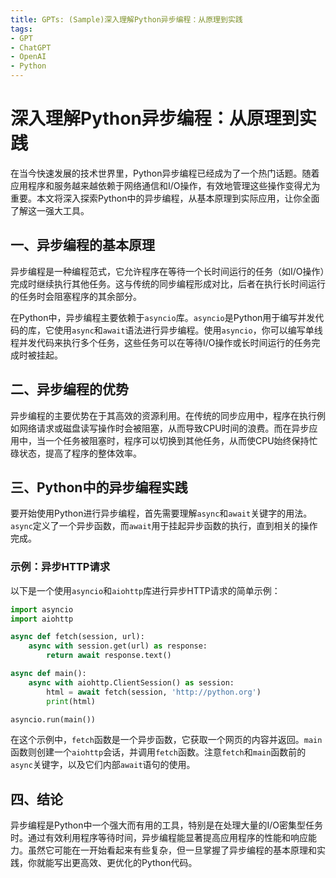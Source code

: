 ```yaml
---
title: GPTs: (Sample)深入理解Python异步编程：从原理到实践
tags:
- GPT
- ChatGPT
- OpenAI
- Python
---
```



# 深入理解Python异步编程：从原理到实践

在当今快速发展的技术世界里，Python异步编程已经成为了一个热门话题。随着应用程序和服务越来越依赖于网络通信和I/O操作，有效地管理这些操作变得尤为重要。本文将深入探索Python中的异步编程，从基本原理到实际应用，让你全面了解这一强大工具。

## 一、异步编程的基本原理

异步编程是一种编程范式，它允许程序在等待一个长时间运行的任务（如I/O操作）完成时继续执行其他任务。这与传统的同步编程形成对比，后者在执行长时间运行的任务时会阻塞程序的其余部分。

在Python中，异步编程主要依赖于`asyncio`库。`asyncio`是Python用于编写并发代码的库，它使用`async`和`await`语法进行异步编程。使用`asyncio`，你可以编写单线程并发代码来执行多个任务，这些任务可以在等待I/O操作或长时间运行的任务完成时被挂起。

## 二、异步编程的优势

异步编程的主要优势在于其高效的资源利用。在传统的同步应用中，程序在执行例如网络请求或磁盘读写操作时会被阻塞，从而导致CPU时间的浪费。而在异步应用中，当一个任务被阻塞时，程序可以切换到其他任务，从而使CPU始终保持忙碌状态，提高了程序的整体效率。

## 三、Python中的异步编程实践

要开始使用Python进行异步编程，首先需要理解`async`和`await`关键字的用法。`async`定义了一个异步函数，而`await`用于挂起异步函数的执行，直到相关的操作完成。

### 示例：异步HTTP请求

以下是一个使用`asyncio`和`aiohttp`库进行异步HTTP请求的简单示例：

```python
import asyncio
import aiohttp

async def fetch(session, url):
    async with session.get(url) as response:
        return await response.text()

async def main():
    async with aiohttp.ClientSession() as session:
        html = await fetch(session, 'http://python.org')
        print(html)

asyncio.run(main())
```

在这个示例中，`fetch`函数是一个异步函数，它获取一个网页的内容并返回。`main`函数则创建一个`aiohttp`会话，并调用`fetch`函数。注意`fetch`和`main`函数前的`async`关键字，以及它们内部`await`语句的使用。

## 四、结论

异步编程是Python中一个强大而有用的工具，特别是在处理大量的I/O密集型任务时。通过有效利用程序等待时间，异步编程能显著提高应用程序的性能和响应能力。虽然它可能在一开始看起来有些复杂，但一旦掌握了异步编程的基本原理和实践，你就能写出更高效、更优化的Python代码。

